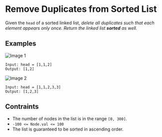 # Remove Duplicates from Sorted List
Given the `head` of a sorted linked list, <i>delete all duplicates such that each element appears only once. Return the linked list <b>sorted</b> as well.</i>

## Examples
![Image 1](https://user-images.githubusercontent.com/66882470/126030418-ad2fe073-d51e-47f4-99e2-73b34ab66960.jpg)
```
Input: head = [1,1,2]
Output: [1,2]
```
![Image 2](https://user-images.githubusercontent.com/66882470/126030540-546e7cef-6a72-4aa5-9e69-cc95b08e59d4.jpg)
```
Input: head = [1,1,2,3,3]
Output: [1,2,3]
```
## Contraints
* The number of nodes in the list is in the range `[0, 300]`.
* `-100 <= Node.val <= 100`
* The list is guaranteed to be sorted in ascending order.
